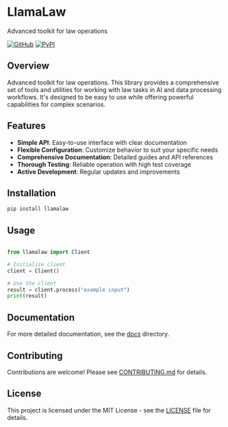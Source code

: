 # LlamaLaw

Advanced toolkit for law operations

[![GitHub](https://img.shields.io/github/license/llamasearchai/llamalaw)](https://github.com/llamasearchai/llamalaw/blob/main/LICENSE)
[![PyPI](https://img.shields.io/pypi/v/llamalaw.svg)](https://pypi.org/project/llamalaw/)

## Overview


Advanced toolkit for law operations. This library provides a comprehensive set of tools and utilities for
working with law tasks in AI and data processing workflows.
It's designed to be easy to use while offering powerful capabilities for complex scenarios.


## Features


- **Simple API**: Easy-to-use interface with clear documentation
- **Flexible Configuration**: Customize behavior to suit your specific needs
- **Comprehensive Documentation**: Detailed guides and API references
- **Thorough Testing**: Reliable operation with high test coverage
- **Active Development**: Regular updates and improvements


## Installation

```bash
pip install llamalaw
```

## Usage

```python

from llamalaw import Client

# Initialize client
client = Client()

# Use the client
result = client.process("example input")
print(result)

```

## Documentation

For more detailed documentation, see the [docs](docs/) directory.

## Contributing

Contributions are welcome! Please see [CONTRIBUTING.md](CONTRIBUTING.md) for details.

## License

This project is licensed under the MIT License - see the [LICENSE](LICENSE) file for details.
